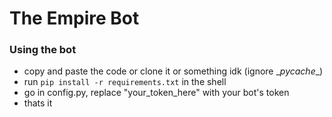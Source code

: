 # The Empire Bot

### Using the bot
- copy and paste the code or clone it or something idk (ignore \__pycache__)
- run `pip install -r requirements.txt` in the shell<br>
- go in config.py, replace "your_token_here" with your bot's token
- thats it
